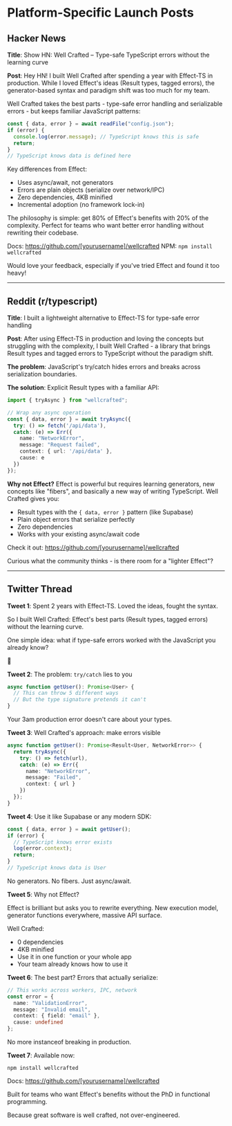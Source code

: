 # Platform-Specific Launch Posts

## Hacker News

**Title**: Show HN: Well Crafted – Type-safe TypeScript errors without the learning curve

**Post**:
Hey HN! I built Well Crafted after spending a year with Effect-TS in production. While I loved Effect's ideas (Result types, tagged errors), the generator-based syntax and paradigm shift was too much for my team.

Well Crafted takes the best parts - type-safe error handling and serializable errors - but keeps familiar JavaScript patterns:

```typescript
const { data, error } = await readFile("config.json");
if (error) {
  console.log(error.message); // TypeScript knows this is safe
  return;
}
// TypeScript knows data is defined here
```

Key differences from Effect:
- Uses async/await, not generators
- Errors are plain objects (serialize over network/IPC)
- Zero dependencies, 4KB minified
- Incremental adoption (no framework lock-in)

The philosophy is simple: get 80% of Effect's benefits with 20% of the complexity. Perfect for teams who want better error handling without rewriting their codebase.

Docs: https://github.com/[yourusername]/wellcrafted
NPM: `npm install wellcrafted`

Would love your feedback, especially if you've tried Effect and found it too heavy!

---

## Reddit (r/typescript)

**Title**: I built a lightweight alternative to Effect-TS for type-safe error handling

**Post**:
After using Effect-TS in production and loving the concepts but struggling with the complexity, I built Well Crafted - a library that brings Result types and tagged errors to TypeScript without the paradigm shift.

**The problem**: JavaScript's try/catch hides errors and breaks across serialization boundaries.

**The solution**: Explicit Result types with a familiar API:

```typescript
import { tryAsync } from "wellcrafted";

// Wrap any async operation
const { data, error } = await tryAsync({
  try: () => fetch('/api/data'),
  catch: (e) => Err({
    name: "NetworkError",
    message: "Request failed",
    context: { url: '/api/data' },
    cause: e
  })
});
```

**Why not Effect?** Effect is powerful but requires learning generators, new concepts like "fibers", and basically a new way of writing TypeScript. Well Crafted gives you:
- Result types with the `{ data, error }` pattern (like Supabase)
- Plain object errors that serialize perfectly
- Zero dependencies
- Works with your existing async/await code

Check it out: https://github.com/[yourusername]/wellcrafted

Curious what the community thinks - is there room for a "lighter Effect"?

---

## Twitter Thread

**Tweet 1**:
Spent 2 years with Effect-TS. Loved the ideas, fought the syntax.

So I built Well Crafted: Effect's best parts (Result types, tagged errors) without the learning curve.

One simple idea: what if type-safe errors worked with the JavaScript you already know?

🧵

**Tweet 2**:
The problem: `try/catch` lies to you

```ts
async function getUser(): Promise<User> {
  // This can throw 5 different ways
  // But the type signature pretends it can't
}
```

Your 3am production error doesn't care about your types.

**Tweet 3**:
Well Crafted's approach: make errors visible

```ts
async function getUser(): Promise<Result<User, NetworkError>> {
  return tryAsync({
    try: () => fetch(url),
    catch: (e) => Err({ 
      name: "NetworkError",
      message: "Failed", 
      context: { url }
    })
  });
}
```

**Tweet 4**:
Use it like Supabase or any modern SDK:

```ts
const { data, error } = await getUser();
if (error) {
  // TypeScript knows error exists
  log(error.context);
  return;
}
// TypeScript knows data is User
```

No generators. No fibers. Just async/await.

**Tweet 5**:
Why not Effect? 

Effect is brilliant but asks you to rewrite everything. New execution model, generator functions everywhere, massive API surface.

Well Crafted: 
- 0 dependencies
- 4KB minified  
- Use it in one function or your whole app
- Your team already knows how to use it

**Tweet 6**:
The best part? Errors that actually serialize:

```ts
// This works across workers, IPC, network
const error = {
  name: "ValidationError",
  message: "Invalid email",
  context: { field: "email" },
  cause: undefined
};
```

No more instanceof breaking in production.

**Tweet 7**:
Available now:
```
npm install wellcrafted
```

Docs: https://github.com/[yourusername]/wellcrafted

Built for teams who want Effect's benefits without the PhD in functional programming.

Because great software is well crafted, not over-engineered.